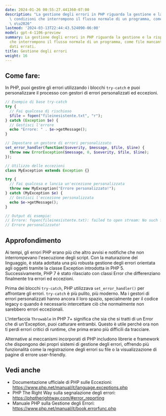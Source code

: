 ```yaml
---
date: 2024-01-26 00:55:27.441360-07:00
description: "La gestione degli errori in PHP riguarda la gestione e la risposta a\
  \ condizioni che interrompono il flusso normale di un programma, come file mancanti\
  \ o\u2026"
lastmod: '2024-03-13T22:44:43.524090-06:00'
model: gpt-4-1106-preview
summary: La gestione degli errori in PHP riguarda la gestione e la risposta a condizioni
  che interrompono il flusso normale di un programma, come file mancanti o input di
  dati errati.
title: Gestione degli errori
weight: 16
---
```


## Come fare:
In PHP, puoi gestire gli errori utilizzando i blocchi `try-catch` e puoi personalizzare il processo con gestori di errori personalizzati ed eccezioni.

```php
// Esempio di base try-catch
try {
  // Fai qualcosa di rischioso
  $file = fopen("fileinesistente.txt", "r");
} catch (Exception $e) {
  // Gestisci l'errore
  echo "Errore: " . $e->getMessage();
}

// Impostare un gestore di errori personalizzato
set_error_handler(function($severity, $message, $file, $line) {
  throw new ErrorException($message, 0, $severity, $file, $line);
});

// Utilizzo delle eccezioni
class MyException extends Exception {}

try {
  // Fai qualcosa e lancia un'eccezione personalizzata
  throw new MyException("Errore personalizzato!");
} catch (MyException $e) {
  // Gestisci l'eccezione personalizzata
  echo $e->getMessage();
}

// Output di esempio:
// Errore: fopen(fileinesistente.txt): failed to open stream: No such file or directory
// Errore personalizzato!
```

## Approfondimento
Ai tempi, gli errori PHP erano più che altro avvisi e notifiche che non interrompevano l'esecuzione degli script. Con la maturazione del linguaggio, è stata adottata una più robusta gestione degli errori orientata agli oggetti tramite la classe Exception introdotta in PHP 5. Successivamente, PHP 7 è stato rilasciato con classi Error che differenziano finalmente tra errori ed eccezioni.

Prima dei blocchi `try-catch`, PHP utilizzava `set_error_handler()` per affrontare gli errori. `try-catch` è più pulito, più moderno. Ma i gestori di errori personalizzati hanno ancora il loro spazio, specialmente per il codice legacy o quando è necessario intercettare ciò che normalmente non sarebbero errori eccezionali.

L'interfaccia `Throwable` in PHP 7+ significa che sia che si tratti di un Error che di un'Exception, puoi catturare entrambi. Questo è utile perché ora non ti perdi errori critici di runtime, che prima erano più difficili da tracciare.

Alternative ai meccanismi incorporati di PHP includono librerie e framework che dispongono dei propri sistemi di gestione degli errori, offrendo più funzionalità come la registrazione degli errori su file o la visualizzazione di pagine di errore user-friendly.

## Vedi anche
- Documentazione ufficiale di PHP sulle Eccezioni: https://www.php.net/manual/it/language.exceptions.php
- PHP The Right Way sulla segnalazione degli errori: https://phptherightway.com/#error_reporting
- Manuale PHP sulla Gestione degli Errori: https://www.php.net/manual/it/book.errorfunc.php
